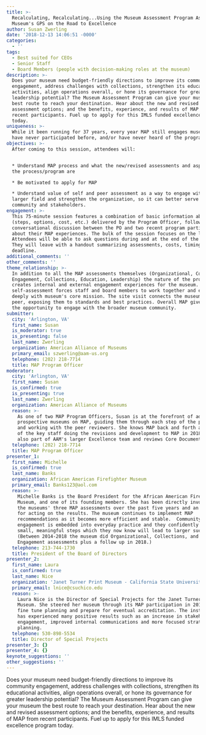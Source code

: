 ```yaml
---
title: >-
  Recalculating, Recalculating...Using the Museum Assessment Program As Your
  Museum's GPS on the Road to Excellence
author: Susan Zwerling
date: '2018-12-13 14:06:51 -0000'
categories:
  - ''
tags:
  - Best suited for CEOs
  - Senior Staff
  - Board Members (people with decision-making roles at the museum)
description: >-
  Does your museum need budget-friendly directions to improve its community
  engagement, address challenges with collections, strengthen its educational
  activities, align operations overall, or hone its governance for greater
  leadership potential? The Museum Assessment Program can give your museum the
  best route to reach your destination. Hear about the new and revised
  assessment options; and the benefits, experience, and results of MAP from
  recent participants. Fuel up to apply for this IMLS funded excellence program
  today.
uniqueness: >-
  While it been running for 37 years, every year MAP still engages museums that
  have never participated before, and/or have never heard of the program. 
objectives: >-
  After coming to this session, attendees will:


  * Understand MAP process and what the new/revised assessments and aspects of
  the process/program are

  * Be motivated to apply for MAP

  * Understand value of self and peer assessment as a way to engage with the
  larger field and strengthen the organization, so it can better serve its
  community and stakeholders.
engagement: >-
  This 75-minute session features a combination of basic information about MAP
  (steps, options, cost, etc.) delivered by the Program Officer, followed by a
  conversational discussion between the PO and two recent program participants
  about their MAP experiences. The bulk of the session focuses on the latter.
  Attendees will be able to ask questions during and at the end of the session.
  They will leave with a handout summarizing assessments, costs, timing, and
  deadline.
additional_comments: ''
other_comments: ''
theme_relationship: >-
  In addition to all the MAP assessments themselves (Organizational, Community
  Engagement, Collections, Education, Leadership) the nature of the process
  creates internal and external engagement experiences for the museum. The
  self-assessment forces staff and board members to work together and engage
  deeply with museum's core mission. The site visit connects the museum with a
  peer, exposing them to standards and best practices. Overall MAP gives museums
  the opportunity to engage with the broader museum community.
submitter:
  city: 'Arlington, VA'
  first_name: Susan
  is_moderator: true
  is_presenting: false
  last_name: Zwerling
  organization: American Alliance of Museums
  primary_email: szwerling@aam-us.org
  telephone: (202) 218-7714
  title: MAP Program Officer
moderator:
  city: 'Arlington, VA'
  first_name: Susan
  is_confirmed: true
  is_presenting: true
  last_name: Zwerling
  organization: American Alliance of Museums
  reason: >-
    As one of two MAP Program Officers, Susan is at the forefront of advising
    prospective museums on MAP, guiding them through each step of the process,
    and working with the peer reviewers. She knows MAP back and forth and is one
    of the key staff doing the revisions and development to MAP in 2018. She is
    also part of AAM's larger Excellence team and reviews Core Documents.
  telephone: (202) 218-7714
  title: MAP Program Officer
presenter_1:
  first_name: Michelle
  is_confirmed: true
  last_name: Banks
  organization: African American Firefighter Museum
  primary_email: Banks123@aol.com
  reason: >-
    Michelle Banks is the Board President for the African American Firefighters
    Museum, and one of its founding members. She has been directly involved in
    the museums' three MAP assessments over the past five years and an advocate
    for acting on the results. The museum continues to implement MAP
    recommendations as it becomes more efficient and stable.  Community
    engagement is embedded into everyday practice and they confidently take
    small, meaningful steps which they now know will lead to larger successes.
    (Between 2014-2018 the museum did Organizational, Collections, and Community
    Engagement assessments plus a follow up in 2018.)
  telephone: 213-744-1730
  title: President of the Board of Directors
presenter_2:
  first_name: Laura
  is_confirmed: true
  last_name: Nice
  organization: 'Janet Turner Print Museum - California State University, Chico'
  primary_email: lnice@csuchico.edu
  reason: >-
    Laura Nice is the Director of Special Projects for the Janet Turner Print
    Museum. She steered her museum through its MAP participation in 2017 to help
    fine tune planning and prepare for eventual accreditation. The institution
    has experienced many positive results such as an increase in stakeholder
    engagement, improved internal communications and more focused strategic
    planning.
  telephone: 530-898-5534
  title: Director of Special Projects
presenter_3: {}
presenter_4: {}
keynote_suggestions: ''
other_suggestions: ''
---
```

Does your museum need budget-friendly directions to improve its community engagement, address challenges with collections, strengthen its educational activities, align operations overall, or hone its governance for greater leadership potential? The Museum Assessment Program can give your museum the best route to reach your destination. Hear about the new and revised assessment options; and the benefits, experience, and results of MAP from recent participants. Fuel up to apply for this IMLS funded excellence program today.
